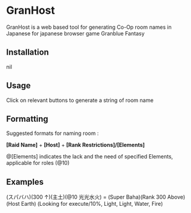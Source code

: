 # GranHost

GranHost is a web based tool for generating Co-Op room names in Japanese for japanese browser game Granblue Fantasy

## Installation

nil

## Usage

Click on relevant buttons to generate a string of room name

## Formatting

Suggested formats for naming room :

**[Raid Name]** + **[Host]** + **[Rank Restrictions]/[Elements]**

@[Elements] indicates the lack and the need of specified Elements, applicable for roles (@10)

## Examples

(スパバハ)(300 ↑)(主土)(@10 光光水火) = (Super Baha)(Rank 300 Above) (Host Earth) (Looking for execute/10%, Light, Light, Water, Fire)
